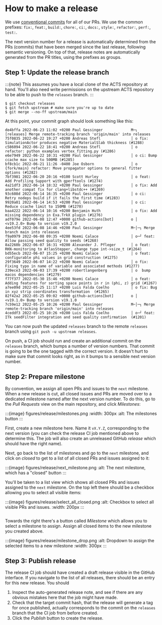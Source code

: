 # How to make a release

We use [conventional commits](https://www.conventionalcommits.org/en/v1.0.0/#summary) for all of our PRs. We use the common prefixes: `fix:`, `feat:`, `build:`, `chore:`, `ci:`, `docs:`, `style:`, `refactor:`, `perf:`, `test:`.

The next version number for a release is automatically determined from the PRs (commits) that have been merged since the last release, following semantic versioning. On top of that, release notes are automatically generated from the PR titles, using the prefixes as groups.

## Step 1: Update the release branch

:::{note}
This assumes you have a local clone of the ACTS repository at hand.
You'll also need write permissions on the upstream ACTS repository to be able to push to the `releases` branch.
:::


```console
$ git checkout releases
$ git fetch upstream # make sure you're up to date
$ git merge --no-ff upstream/main
```

At this point, your commit graph should look something like this:

```console
de4bffa 2022-06-23 11:02 +0200 Paul Gessinger             M─┐ [releases] Merge remote-tracking branch 'origin/main' into releases
75f0835 2022-06-22 19:27 +0200 Andreas Stefl              │ o fix: SimulationActor produces negative MaterialSlab thickness (#1288)
c586094 2022-06-22 18:41 +0200 Andreas Stefl              │ o refactor: python examples vertex_fitting.py (#1286)
e6e7949 2022-06-22 10:31 +0200 Paul Gessinger             │ o ci: Bump ccache max size to 500MB (#1285)
bf8cb1c 2022-06-21 11:26 -0400 Joe Osborn                 │ o {fork/main} refactor: Move propagator options to general fitter options (#1282)
7bf3981 2022-06-20 20:16 +0100 Scott Hurley               │ o feat: Add Profiling Support with gperftools (#1274)
4a21df3 2022-06-14 18:32 +0200 Paul Gessinger             │ o fix: Add another compat fix for clang+libstdc++ (#1269)
93c608d 2022-06-14 16:35 +0200 Paul Gessinger             │ o ci: Retry nodeps build if it fails the first time (#1283)
9920a81 2022-06-14 14:53 +0200 Paul Gessinger             │ o ci: Reduce ccache limit to 150MB (#1270)
baa4222 2022-06-14 10:16 +0200 Benjamin Huth              │ o fix: Add missing dependency in Exa.TrkX plugin (#1276)
adf079e 2022-06-08 12:47 +0000 github-actions[bot]        o │ <v19.2.0> Bump to version v19.2.0
4ee53fd 2022-06-08 14:46 +0200 Paul Gessinger             M─│─┐ Merge branch main into releases
f9a0979 2022-06-08 09:35 +0200 Noemi Calace               │ o─┘ feat: Allow passing seed quality to seeds (#1268)
8a2260b 2022-06-07 16:31 +0200 Alexander J. Pfleger       │ o feat: RKN-monitoring to AtlasStepper, change type int->size_t (#1264)
bd55ecb 2022-06-07 15:25 +0200 Noemi Calace               │ o feat: configurable phi values in grid construction (#1275)
29f3649 2022-06-07 14:22 +0200 Noemi Calace               │ o fix: Fixing typo in name of variable and associated methods (#1277)
239ece3 2022-06-03 17:39 +0200 robertlangenberg           │ o  bump macos dependencies (#1279)
f77f377 2022-05-30 15:46 +0200 Noemi Calace               │ o feat: Adding features for sorting space points in r in (phi, z) grid (#1267)
a7ee09d 2022-05-25 11:17 +0200 Luis Falda Coelho          │ o fix: Bug in xyz strip coordinates transformation  (#1265)
82f42a2 2022-05-25 09:02 +0000 github-actions[bot]        o │ <v19.1.0> Bump to version v19.1.0
7c59e12 2022-05-25 10:26 +0200 Paul Gessinger             M─│─┐ Merge remote-tracking branch 'origin/main' into releases
4ceddf3 2022-05-25 10:26 +0200 Luis Falda Coelho          │ o─┘ feat: ITk seedFilter integration and seed quality confirmation  (#1201)
```

You can now push the updated `releases` branch to the remote `releases` branch using `git push -u upstream releases`.

On push, a CI job should run and create an additional commit on the `releases` branch, which bumps a number of version numbers. That commit is going to be the one tagged with the correct version. It doesn't hurt to make sure that commit looks right, as in it bumps to a sensible next version number.


## Step 2: Prepare milestone

By convention, we assign all open PRs and issues to the `next` milestone. When a new release is cut, all closed issues and PRs are moved over to a dedicated milestone named after the next version number. To do this, go to the *Pull Requests* view on the main repository, and click *Milestones*:

:::{image} figures/release/milestones.png
:width: 300px
:alt: The milestones button
:::

First, create a new milestone here. Name it `vX.Y.Z`, corresponding to the next version (you can check the release CI job mentioned above to determine this. The job will also create an unreleased GitHub *release* which should have the right name).

Next, go back to the list of milestones and go to the `next` milestone, and click on *closed* to get to a list of all closed PRs and issues assigned to it:

:::{image} figures/release/next_milestone.png
:alt: The next milestone, which has a "closed" button
:::

You'll be taken to a list view which shows all closed PRs and issues assigned to the `next` milestone. On the top left there should be a checkbox allowing you to select all visible items:

:::{image} figures/release/select_all_closed.png
:alt: Checkbox to select all visible PRs and issues.
:width: 200px
:::

```{note} The checkbox will only select the items on the visible page. If there are many items, it's possible you'll have to redo this step until it has been applied to all items.
```

Towards the right there's a button called *Milestone* which allows you to select a milestone to assign. Assign all closed items to the new milestone you created above.

:::{image} figures/release/milestone_drop.png
:alt: Dropdown to assign the selected items to a new milestone
:width: 300px
:::

## Step 3: Publish release

The release CI job should have created a draft release visible in the GitHub interface. If you navigate to the list of all releases, there should be an entry for this new release. You should

1. Inspect the auto-generated release note, and see if there are any obvious mistakes here that the job might have made.
2. Check that the target commit hash, that the release will generate a tag for once published, actually corresponds to the commit on the `releases` branch that the CI job from before created.
3. Click the *Publish* button to create the release.
